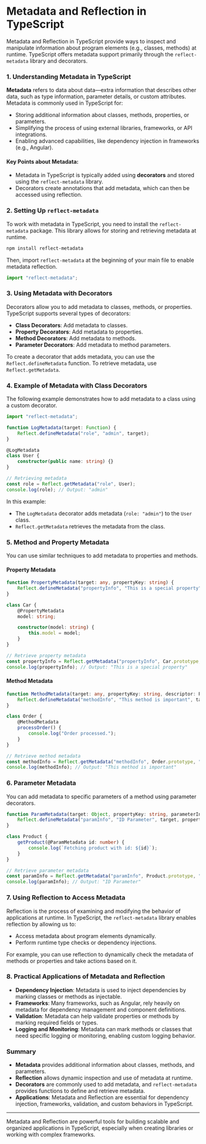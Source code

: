 # Metadata and Reflection in TypeScript

Metadata and Reflection in TypeScript provide ways to inspect and manipulate information about program elements (e.g., classes, methods) at runtime. TypeScript offers metadata support primarily through the `reflect-metadata` library and decorators.

### 1. Understanding Metadata in TypeScript

**Metadata** refers to data about data—extra information that describes other data, such as type information, parameter details, or custom attributes. Metadata is commonly used in TypeScript for:
   - Storing additional information about classes, methods, properties, or parameters.
   - Simplifying the process of using external libraries, frameworks, or API integrations.
   - Enabling advanced capabilities, like dependency injection in frameworks (e.g., Angular).

#### Key Points about Metadata:
   - Metadata in TypeScript is typically added using **decorators** and stored using the `reflect-metadata` library.
   - Decorators create annotations that add metadata, which can then be accessed using reflection.

### 2. Setting Up `reflect-metadata`

To work with metadata in TypeScript, you need to install the `reflect-metadata` package. This library allows for storing and retrieving metadata at runtime.

```bash
npm install reflect-metadata
```

Then, import `reflect-metadata` at the beginning of your main file to enable metadata reflection.

```typescript
import "reflect-metadata";
```

### 3. Using Metadata with Decorators

Decorators allow you to add metadata to classes, methods, or properties. TypeScript supports several types of decorators:
   - **Class Decorators**: Add metadata to classes.
   - **Property Decorators**: Add metadata to properties.
   - **Method Decorators**: Add metadata to methods.
   - **Parameter Decorators**: Add metadata to method parameters.

To create a decorator that adds metadata, you can use the `Reflect.defineMetadata` function. To retrieve metadata, use `Reflect.getMetadata`.

### 4. Example of Metadata with Class Decorators

The following example demonstrates how to add metadata to a class using a custom decorator.

```typescript
import "reflect-metadata";

function LogMetadata(target: Function) {
    Reflect.defineMetadata("role", "admin", target);
}

@LogMetadata
class User {
    constructor(public name: string) {}
}

// Retrieving metadata
const role = Reflect.getMetadata("role", User);
console.log(role); // Output: "admin"
```

In this example:
   - The `LogMetadata` decorator adds metadata (`role: "admin"`) to the `User` class.
   - `Reflect.getMetadata` retrieves the metadata from the class.

### 5. Method and Property Metadata

You can use similar techniques to add metadata to properties and methods.

#### Property Metadata

```typescript
function PropertyMetadata(target: any, propertyKey: string) {
    Reflect.defineMetadata("propertyInfo", "This is a special property", target, propertyKey);
}

class Car {
    @PropertyMetadata
    model: string;

    constructor(model: string) {
        this.model = model;
    }
}

// Retrieve property metadata
const propertyInfo = Reflect.getMetadata("propertyInfo", Car.prototype, "model");
console.log(propertyInfo); // Output: "This is a special property"
```

#### Method Metadata

```typescript
function MethodMetadata(target: any, propertyKey: string, descriptor: PropertyDescriptor) {
    Reflect.defineMetadata("methodInfo", "This method is important", target, propertyKey);
}

class Order {
    @MethodMetadata
    processOrder() {
        console.log("Order processed.");
    }
}

// Retrieve method metadata
const methodInfo = Reflect.getMetadata("methodInfo", Order.prototype, "processOrder");
console.log(methodInfo); // Output: "This method is important"
```

### 6. Parameter Metadata

You can add metadata to specific parameters of a method using parameter decorators.

```typescript
function ParamMetadata(target: Object, propertyKey: string, parameterIndex: number) {
    Reflect.defineMetadata("paramInfo", "ID Parameter", target, propertyKey);
}

class Product {
    getProduct(@ParamMetadata id: number) {
        console.log(`Fetching product with id: ${id}`);
    }
}

// Retrieve parameter metadata
const paramInfo = Reflect.getMetadata("paramInfo", Product.prototype, "getProduct");
console.log(paramInfo); // Output: "ID Parameter"
```

### 7. Using Reflection to Access Metadata

Reflection is the process of examining and modifying the behavior of applications at runtime. In TypeScript, the `reflect-metadata` library enables reflection by allowing us to:
   - Access metadata about program elements dynamically.
   - Perform runtime type checks or dependency injections.

For example, you can use reflection to dynamically check the metadata of methods or properties and take actions based on it.

### 8. Practical Applications of Metadata and Reflection

- **Dependency Injection**: Metadata is used to inject dependencies by marking classes or methods as injectable.
- **Frameworks**: Many frameworks, such as Angular, rely heavily on metadata for dependency management and component definitions.
- **Validation**: Metadata can help validate properties or methods by marking required fields or types.
- **Logging and Monitoring**: Metadata can mark methods or classes that need specific logging or monitoring, enabling custom logging behavior.

### Summary

- **Metadata** provides additional information about classes, methods, and parameters.
- **Reflection** allows dynamic inspection and use of metadata at runtime.
- **Decorators** are commonly used to add metadata, and `reflect-metadata` provides functions to define and retrieve metadata.
- **Applications**: Metadata and Reflection are essential for dependency injection, frameworks, validation, and custom behaviors in TypeScript.

---

Metadata and Reflection are powerful tools for building scalable and organized applications in TypeScript, especially when creating libraries or working with complex frameworks.